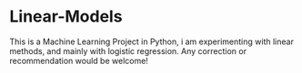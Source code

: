 # Linear-Models

This is a Machine Learning Project in Python, i am experimenting with linear methods, and mainly with logistic regression. Any correction or recommendation
would be welcome!

